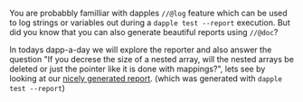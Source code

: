 You are probabbly familliar with dapples `//@log` feature which can be
used to log strings or variables out during a `dapple test --report` execution.
But did you know that you can also generate beautiful reports using `//@doc`?

In todays dapp-a-day we will explore the reporter and also answer the question
"If you decrese the size of a nested array, will the nested arrays be deleted or just the pointer
like it is done with mappings?", lets see by looking at our
[nicely generated report](https://github.com/nexusdev/multiarray-reporter/blob/master/report.md). 
(which was generated with `dapple test --report`)
